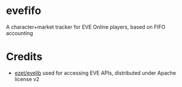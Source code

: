 
evefifo
=======

A character+market tracker for EVE Online players, based on FIFO accounting

Credits
=======

- [ezet/evelib](https://github.com/ezet/evelib) used for accessing EVE APIs, distributed under Apache license v2